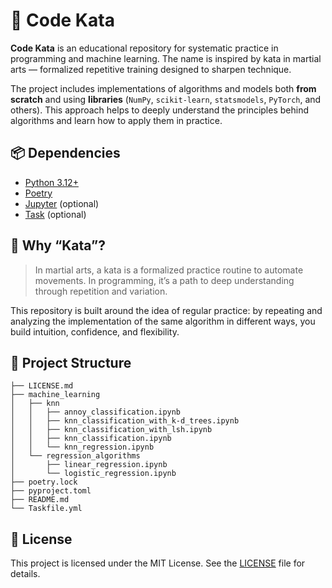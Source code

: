 # 🥋 Code Kata

**Code Kata** is an educational repository for systematic practice in programming and machine learning. The name is inspired by kata in martial arts — formalized repetitive training designed to sharpen technique.

The project includes implementations of algorithms and models both **from scratch** and using **libraries** (`NumPy`, `scikit-learn`, `statsmodels`, `PyTorch`, and others). This approach helps to deeply understand the principles behind algorithms and learn how to apply them in practice.

## 📦 Dependencies

* [Python 3.12+](https://www.python.org/downloads/)
* [Poetry](https://python-poetry.org/docs/#installation)
* [Jupyter](https://jupyter.org/) (optional)
* [Task](https://taskfile.dev/) (optional)

## 🚧 Why “Kata”?

> In martial arts, a kata is a formalized practice routine to automate movements.
> In programming, it’s a path to deep understanding through repetition and variation.

This repository is built around the idea of regular practice: by repeating and analyzing the implementation of the same algorithm in different ways, you build intuition, confidence, and flexibility.

## 📁 Project Structure

```structure
├── LICENSE.md
├── machine_learning
│   ├── knn
│   │   ├── annoy_classification.ipynb
│   │   ├── knn_classification_with_k-d_trees.ipynb
│   │   ├── knn_classification_with_lsh.ipynb
│   │   ├── knn_classification.ipynb
│   │   └── knn_regression.ipynb
│   └── regression_algorithms
│       ├── linear_regression.ipynb
│       └── logistic_regression.ipynb
├── poetry.lock
├── pyproject.toml
├── README.md
└── Taskfile.yml
```

## 📜 License

This project is licensed under the MIT License. See the [LICENSE](./LICENSE) file for details.
